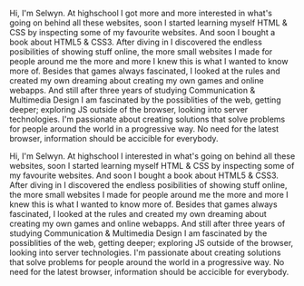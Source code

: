 Hi, I'm Selwyn. At highschool I got more and more interested in what's going on behind all these websites, soon I started learning myself HTML & CSS by inspecting some of my favourite websites. And soon I bought a book about HTML5 & CSS3. After diving in I discovered the endless posibilities of showing stuff online, the more small websites I made for people around me the more and more I knew this is what I wanted to know more of. Besides that games always fascinated, I looked at the rules and created my own dreaming about creating my own games and online webapps. And still after three years of studying Communication & Multimedia Design I am fascinated by the possiblities of the web, getting deeper; exploring JS outside of the browser, looking into server technologies. I'm passionate about creating solutions that solve problems for people around the world in a progressive way. No need for the latest browser, information should be accicible for everybody.


Hi, I'm Selwyn. At highschool I interested in what's going on behind all these websites, soon I started learning myself HTML & CSS by inspecting some of my favourite websites. And soon I bought a book about HTML5 & CSS3. After diving in I discovered the endless posibilities of showing stuff online, the more small websites I made for people around me the more and more I knew this is what I wanted to know more of. Besides that games always fascinated, I looked at the rules and created my own dreaming about creating my own games and online webapps. And still after three years of studying Communication & Multimedia Design I am fascinated by the possiblities of the web, getting deeper; exploring JS outside of the browser, looking into server technologies. I'm passionate about creating solutions that solve problems for people around the world in a progressive way. No need for the latest browser, information should be accicible for everybody.
